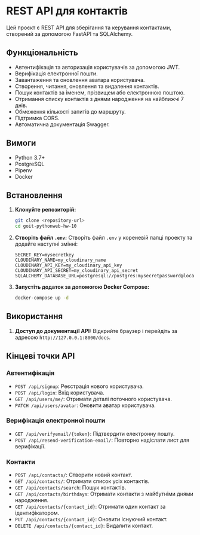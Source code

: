 # REST API для контактів

Цей проєкт є REST API для зберігання та керування контактами, створений за допомогою FastAPI та SQLAlchemy.

## Функціональність

*   Автентифікація та авторизація користувачів за допомогою JWT.
*   Верифікація електронної пошти.
*   Завантаження та оновлення аватара користувача.
*   Створення, читання, оновлення та видалення контактів.
*   Пошук контактів за іменем, прізвищем або електронною поштою.
*   Отримання списку контактів з днями народження на найближчі 7 днів.
*   Обмеження кількості запитів до маршруту.
*   Підтримка CORS.
*   Автоматична документація Swagger.

## Вимоги

*   Python 3.7+
*   PostgreSQL
*   Pipenv
*   Docker

## Встановлення

1.  **Клонуйте репозиторій:**
    ```bash
    git clone <repository-url>
    cd goit-pythonweb-hw-10
    ```

2.  **Створіть файл `.env`:**
    Створіть файл `.env` у кореневій папці проекту та додайте наступні змінні:
    ```
    SECRET_KEY=mysecretkey
    CLOUDINARY_NAME=my_cloudinary_name
    CLOUDINARY_API_KEY=my_cloudinary_api_key
    CLOUDINARY_API_SECRET=my_cloudinary_api_secret
    SQLALCHEMY_DATABASE_URL=postgresql://postgres:mysecretpassword@localhost/contacts_db
    ```

3.  **Запустіть додаток за допомогою Docker Compose:**
    ```bash
    docker-compose up -d
    ```

## Використання

1.  **Доступ до документації API:**
    Відкрийте браузер і перейдіть за адресою `http://127.0.0.1:8000/docs`.

## Кінцеві точки API

### Автентифікація

*   `POST /api/signup`: Реєстрація нового користувача.
*   `POST /api/login`: Вхід користувача.
*   `GET /api/users/me/`: Отримати деталі поточного користувача.
*   `PATCH /api/users/avatar`: Оновити аватар користувача.

### Верифікація електронної пошти

*   `GET /api/verifyemail/{token}`: Підтвердити електронну пошту.
*   `POST /api/resend-verification-email/`: Повторно надіслати лист для верифікації.

### Контакти

*   `POST /api/contacts/`: Створити новий контакт.
*   `GET /api/contacts/`: Отримати список усіх контактів.
*   `GET /api/contacts/search`: Пошук контактів.
*   `GET /api/contacts/birthdays`: Отримати контакти з майбутніми днями народження.
*   `GET /api/contacts/{contact_id}`: Отримати один контакт за ідентифікатором.
*   `PUT /api/contacts/{contact_id}`: Оновити існуючий контакт.
*   `DELETE /api/contacts/{contact_id}`: Видалити контакт.
